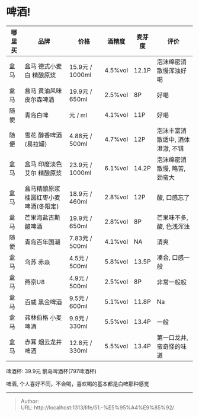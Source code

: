 # 啤酒!


| 哪里买 | 品牌 | 价格 | 酒精度 | 麦芽度 | 评价 |
| ---- |  ----  |  ----  |  ---- |  ----  |  ----  |
| 盒马 | 盒马 德式小麦白 精酿原浆 | 15.9元 / 1000ml | 4.5%vol | 12.1P | 泡沫绵密消散慢浑浊好喝 |
| 盒马 | 盒马 黄油风味皮尔森啤酒  | 19.9元 / 650ml  | 2.5%vol | 8P    | 好喝 |
| 随便 | 青岛白啤  | 元 / ml  | 4.1%vol | 11P    | 好喝 |
| 随便 | 雪花 醇香啤酒(易拉罐)  | 4.88元 / 500ml  | 4.7%vol | 12P    | 泡沫丰富消散适中, 酒体澄澈, 不错 |
| 盒马 | 盒马 印度淡色艾尔 精酿原浆   | 23.9元 / 1000ml  | 6.1%vol | 14.2P    | 泡沫绵密消散慢, 略苦, 劲蛮大 |
| 盒马 | 盒马精酿原浆 桂圆红枣小麦啤酒(冬限定) | 18.9元 / 460ml  | 2.8%vol | 12P | 酸, 口感忘了 |
| 盒马 | 芒果海盐古斯酸啤酒  | 19.9元 / 650ml  | 2.8%vol | 8P    | 芒果味不多, 酸, 色浅浑浊  |
| 随便 | 青岛百年国潮  | 7.83元 / 500ml  | 4.1%vol | NA    | 清爽  |
| 盒马 | 乌苏 赤焱          | 4.5元 / 500ml   | 5.8%vol | 13.5P | 凑合, 口感一般 |
| 盒马 | 燕京U8             | 4.9元 / 500ml   | 2.5%vol | 8P    | 非常一般般 |
| 盒马 | 百威 黑金啤酒       | 9.5元 / 600ml   | 5.1%vol | 11.8P    | Na |
| 盒马 | 弗林伯格 小麦啤酒       | 9.9元 / 330ml   | 5.5%vol | 13.4P    | 一般 |
| 盒马 | 赤耳 烟云龙井啤酒       | 12.8元 / 330ml   | 5.5%vol | 13.4P    | 第一口龙井,蛮奇怪的味道 |



啤酒杯: 39.9元 鹅岛啤酒杯(797啤酒杯)


啤酒, 个人喜好不同，不会喝，喜欢喝的基本都是白啤那种感觉

---

> Author:   
> URL: http://localhost:1313/life/51.-%E5%95%A4%E9%85%92/  

